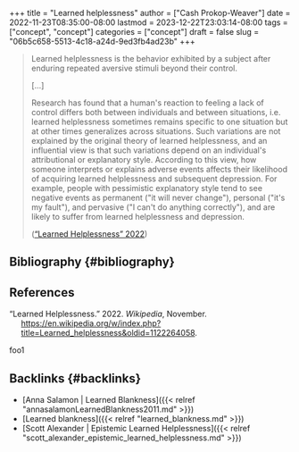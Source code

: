 +++
title = "Learned helplessness"
author = ["Cash Prokop-Weaver"]
date = 2022-11-23T08:35:00-08:00
lastmod = 2023-12-22T23:03:14-08:00
tags = ["concept", "concept"]
categories = ["concept"]
draft = false
slug = "06b5c658-5513-4c18-a24d-9ed3fb4ad23b"
+++

> Learned helplessness is the behavior exhibited by a subject after enduring repeated aversive stimuli beyond their control.
>
> [...]
>
> Research has found that a human's reaction to feeling a lack of control differs both between individuals and between situations, i.e. learned helplessness sometimes remains specific to one situation but at other times generalizes across situations. Such variations are not explained by the original theory of learned helplessness, and an influential view is that such variations depend on an individual's attributional or explanatory style. According to this view, how someone interprets or explains adverse events affects their likelihood of acquiring learned helplessness and subsequent depression. For example, people with pessimistic explanatory style tend to see negative events as permanent ("it will never change"), personal ("it's my fault"), and pervasive ("I can't do anything correctly"), and are likely to suffer from learned helplessness and depression.
>
> (<a href="#citeproc_bib_item_1">“Learned Helplessness” 2022</a>)


## Bibliography {#bibliography}

## References

<style>.csl-entry{text-indent: -1.5em; margin-left: 1.5em;}</style><div class="csl-bib-body">
  <div class="csl-entry"><a id="citeproc_bib_item_1"></a>“Learned Helplessness.” 2022. <i>Wikipedia</i>, November. <a href="https://en.wikipedia.org/w/index.php?title=Learned_helplessness&oldid=1122264058">https://en.wikipedia.org/w/index.php?title=Learned_helplessness&#38;oldid=1122264058</a>.</div>
</div>

foo1


## Backlinks {#backlinks}

-   [Anna Salamon | Learned Blankness]({{< relref "annasalamonLearnedBlankness2011.md" >}})
-   [Learned blankness]({{< relref "learned_blankness.md" >}})
-   [Scott Alexander | Epistemic Learned Helplessness]({{< relref "scott_alexander_epistemic_learned_helplessness.md" >}})
